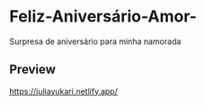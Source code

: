 # Feliz-Aniversário-Amor-
Surpresa de aniversário para minha namorada
## Preview
https://juliayukari.netlify.app/
